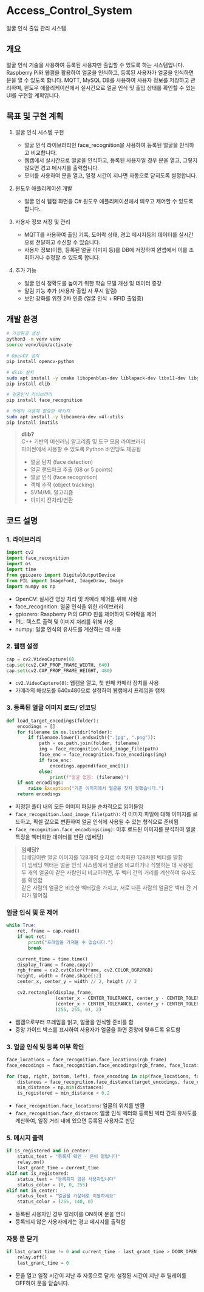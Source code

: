 # Access_Control_System
얼굴 인식 출입 관리 시스템

## 개요
얼굴 인식 기술을 사용하여 등록된 사용자만 출입할 수 있도록 하는 시스템입니다. Raspberry Pi와 웹캠을 활용하여 얼굴을 인식하고, 등록된 사용자가 얼굴을 인식하면 문을 열 수 있도록 합니다. MQTT, MySQL DB를 사용하여 사용자 정보를 저장하고 관리하며, 윈도우 애플리케이션에서 실시간으로 얼굴 인식 및 출입 상태를 확인할 수 있는 UI를 구현할 계획입니다.

## 목표 및 구현 계획
1. 얼굴 인식 시스템 구현
    - 얼굴 인식 라이브러리인 face_recognition을 사용하여 등록된 얼굴을 인식하고 비교합니다.
    - 웹캠에서 실시간으로 얼굴을 인식하고, 등록된 사용자일 경우 문을 열고, 그렇지 않으면 경고 메시지를 출력합니다.
    - 모터를 사용하여 문을 열고, 일정 시간이 지나면 자동으로 닫히도록 설정합니다.

2. 윈도우 애플리케이션 개발
    - 얼굴 인식 웹캠 화면을 C# 윈도우 애플리케이션에서 띄우고 제어할 수 있도록 합니다.

3. 사용자 정보 저장 및 관리
    - MQTT를 사용하여 출입 기록, 도어락 상태, 경고 메시지등의 데이터를 실시간으로 전달하고 수신할 수 있습니다.
    - 사용자 정보(이름, 등록된 얼굴 이미지 등)를 DB에 저장하여 윈앱에서 이를 조회하거나 수정할 수 있도록 합니다.

4. 추가 기능
    - 얼굴 인식 정확도를 높이기 위한 학습 모델 개선 및 데이터 증강
    - 알림 기능 추가 (사용자 출입 시 푸시 알림)
    - 보안 강화를 위한 2차 인증 (얼굴 인식 + RFID 출입증)

## 개발 환경
```bash
# 가상환경 생성
python3 -m venv venv
source venv/bin/activate

# OpenCV 설치
pip install opencv-python

# dlib 설치
sudo apt install -y cmake libopenblas-dev liblapack-dev libx11-dev libgtk-3-dev libboost-python-dev
pip install dlib

# 얼굴인식 라이브러리
pip install face_recognition

# 카메라 사용에 필요한 패키지
sudo apt install -y libcamera-dev v4l-utils
pip install imutils
```

>**dlib?**
><br>C++ 기반의 머신러닝 알고리즘 및 도구 모음 라이브러리<br>파이썬에서 사용할 수 있도록 Python 바인딩도 제공됨
>- 얼굴 탐지 (face detection)
>- 얼굴 랜드마크 추출 (68 or 5 points)
>- 얼굴 인식 (face recognition)
>- 객체 추적 (object tracking)
>- SVM/ML 알고리즘
>- 이미지 전처리/변환


## 코드 설명
### 1. 라이브러리
```python
import cv2
import face_recognition
import os
import time
from gpiozero import DigitalOutputDevice
from PIL import ImageFont, ImageDraw, Image
import numpy as np
```
- OpenCV: 실시간 영상 처리 및 카메라 제어를 위해 사용
- face_recognition: 얼굴 인식을 위한 라이브러리
- gpiozero: Raspberry Pi의 GPIO 핀을 제어하여 도어락을 제어
- PIL: 텍스트 출력 및 이미지 처리를 위해 사용
- numpy: 얼굴 인식의 유사도를 계산하는 데 사용

### 2. 웹캠 설정
```python
cap = cv2.VideoCapture(0)
cap.set(cv2.CAP_PROP_FRAME_WIDTH, 640)
cap.set(cv2.CAP_PROP_FRAME_HEIGHT, 480)
```
- `cv2.VideoCapture(0)`: 웹캠을 열고, 첫 번째 카메라 장치를 사용
- 카메라의 해상도를 640x480으로 설정하여 웹캠에서 프레임을 캡처

### 3. 등록된 얼굴 이미지 로드/ 인코딩
```python
def load_target_encodings(folder):
    encodings = []
    for filename in os.listdir(folder):
        if filename.lower().endswith((".jpg", ".png")):
            path = os.path.join(folder, filename)
            img = face_recognition.load_image_file(path)
            face_enc = face_recognition.face_encodings(img)
            if face_enc:
                encodings.append(face_enc[0])
            else:
                print(f"얼굴 없음: {filename}")
    if not encodings:
        raise Exception("기준 이미지에서 얼굴을 찾지 못했습니다.")
    return encodings
```
- 지정된 폴더 내의 모든 이미지 파일을 순차적으로 읽어들임
- `face_recognition.load_image_file(path)`: 각 이미지 파일에 대해 이미지를 로드하고, 픽셀 값으로 변환하여 얼굴 인식에 사용될 수 있는 형식으로 준비됨
- `face_recognition.face_encodings(img)`: 이후 로드된 이미지를 분석하여 얼굴 특징을 벡터화한 데이터를 반환 (임베딩)

>**임베딩?**
><br>임베딩이란 얼굴 이미지를 128개의 숫자로 수치화한 128차원 벡터를 말함<br>이 임베딩 벡터는 얼굴 인식 시스템에서 얼굴을 비교하거나 식별하는 데 사용됨<br>두 개의 얼굴이 같은 사람인지 비교하려면, 두 벡터 간의 거리를 계산하여 유사도를 확인함<br>같은 사람의 얼굴은 비슷한 벡터값을 가지고, 서로 다른 사람의 얼굴은 벡터 간 거리가 멀어짐

### 얼굴 인식 및 문 제어
```python
while True:
    ret, frame = cap.read()
    if not ret:
        print("프레임을 가져올 수 없습니다.")
        break

    current_time = time.time()
    display_frame = frame.copy()
    rgb_frame = cv2.cvtColor(frame, cv2.COLOR_BGR2RGB)
    height, width = frame.shape[:2]
    center_x, center_y = width // 2, height // 2

    cv2.rectangle(display_frame, 
                  (center_x - CENTER_TOLERANCE, center_y - CENTER_TOLERANCE),
                  (center_x + CENTER_TOLERANCE, center_y + CENTER_TOLERANCE),
                  (255, 255, 0), 2)
```
- 웹캠으로부터 프레임을 읽고, 얼굴을 인식할 준비를 함
- 중앙 가이드 박스를 표시하여 사용자가 얼굴을 화면 중앙에 맞추도록 유도함

### 3. 얼굴 인식 및 등록 여부 확인
```python
face_locations = face_recognition.face_locations(rgb_frame)
face_encodings = face_recognition.face_encodings(rgb_frame, face_locations)

for (top, right, bottom, left), face_encoding in zip(face_locations, face_encodings):
    distances = face_recognition.face_distance(target_encodings, face_encoding)
    min_distance = np.min(distances)
    is_registered = min_distance < 0.2
```
- `face_recognition.face_locations`: 얼굴의 위치를 반환
- `face_recognition.face_distance`: 얼굴 인식 벡터와 등록된 벡터 간의 유사도를 계산하여, 일정 거리 내에 있으면 등록된 사용자로 판단

### 5. 메시지 출력
```python
if is_registered and in_center:
    status_text = "등록자 확인 - 문이 열립니다"
    relay.on()
    last_grant_time = current_time
elif not is_registered:
    status_text = "등록되지 않은 사용자입니다"
    status_color = (0, 0, 255)
elif not in_center:
    status_text = "얼굴을 가운데로 이동하세요"
    status_color = (255, 140, 0)
```
- 등록된 사용자인 경우 릴레이를 ON하여 문을 연다
- 등록되지 않은 사용자에게는 경고 메시지를 출력함

### 자동 문 닫기
```python
if last_grant_time != 0 and current_time - last_grant_time > DOOR_OPEN_DURATION:
    relay.off()
    last_grant_time = 0
```
- 문을 열고 일정 시간이 지난 후 자동으로 닫기: 설정된 시간이 지난 후 릴레이를 OFF하여 문을 닫습니다.